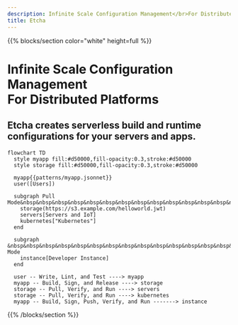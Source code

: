 ```yaml
---
description: Infinite Scale Configuration Management</br>For Distributed Platforms
title: Etcha
---
```


{{% blocks/section color="white" height=full %}}
<h1>Infinite Scale Configuration Management</br>For Distributed Platforms</h1>
<h2>Etcha creates serverless build and runtime configurations for your servers and apps.</h2>

```mermaid
flowchart TD
  style myapp fill:#d50000,fill-opacity:0.3,stroke:#d50000
  style storage fill:#d50000,fill-opacity:0.3,stroke:#d50000

  myapp{{patterns/myapp.jsonnet}}
  user([Users])

  subgraph Pull Mode&nbsp&nbsp&nbsp&nbsp&nbsp&nbsp&nbsp&nbsp&nbsp&nbsp&nbsp&nbsp&nbsp&nbsp&nbsp&nbsp&nbsp&nbsp
    storage(https://s3.example.com/helloworld.jwt)
    servers[Servers and IoT]
    kubernetes["Kubernetes"]
  end

  subgraph &nbsp&nbsp&nbsp&nbsp&nbsp&nbsp&nbsp&nbsp&nbsp&nbsp&nbsp&nbsp&nbsp&nbsp&nbsp&nbsp&nbsp&nbsp&nbspPush Mode
    instance[Developer Instance]
  end

  user -- Write, Lint, and Test ----> myapp
  myapp -- Build, Sign, and Release ----> storage
  storage -- Pull, Verify, and Run ----> servers
  storage -- Pull, Verify, and Run ----> kubernetes
  myapp -- Build, Sign, Push, Verify, and Run -------> instance
```

{{% /blocks/section %}}
